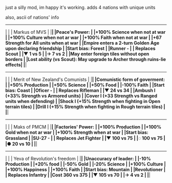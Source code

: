 just a silly mod, im happy it's working. adds 4 nations with unique units

also, ascii of nations' info

 ________________________________________________________________________
|                                                                        |
|                              Markus of MVS                             |
|________________________________________________________________________|
|Peace's Power:                                                          |
|+100% Science when not at war                                           |
|+100% Culture when not ar war                                           |
|+100% Faith when not at war                                             |
|+67 Strength for All units when at war                                  |
|Empire enters a 2-turn Golden Age upon declaring friendship             |
|Start bias: Forest                                                      |
|Runner -                                                                |
|    Replaces Scout                                                      |
|▼ 1 vs 5                                                                |
|→ 7 vs 2                                                                |
|May enter foreign tiles without open borders                            |
|Lost ability (vs Scout): May upgrade to Archer through ruins-lie effects|
|________________________________________________________________________|

 ________________________________________________________________________
|                                                                        |
|                  Merit of New Zealand's Comunists                      |
|________________________________________________________________________|
|Comunistic form of goverment:                                           |
|+50% Production                                                         |
|+50% Science                                                            |
|+50% Food                                                               |
|-100% Faith                                                             |
|Start bias: Coast                                                       |
|Oficer -                                                                |
|    Replaces Rifleman                                                   |
|▼ 24 vs 34                                                              |
|Ambush I (+33% Strength vs Armored units)                               |
|Cover I (+33 Strength vs Ranged units when defending)                   |
|Shock I (+15% Strength when fighting in Open terrain tiles)             |
|Drill I (+15% Strength when fighting in Rough terrain tiles)            |
|________________________________________________________________________|

 ________________________________________________________________________
|                                                                        |
|                              Maks of PMCM                              |
|________________________________________________________________________|
|Factories' Power:                                                       |
|+100% Production                                                        |
|+100% Gold when not ar war                                              |
|+100% Strength when at war                                              |
|Start bias: Grassland                                                   |
|SU-27 -                                                                 |
|    Replaces Jet Fighter                                                |
|▼ 100 vs 75                                                             |
|◌ 100 vs 75                                                             |
|● 20 vs 10                                                              |
|________________________________________________________________________|

 ________________________________________________________________________
|                                                                        |
|                       Yeva of Revolution's freedom                     |
|________________________________________________________________________|
|Unaccuracy of leader:                                                   |
|-10% Production                                                         |
|+20% food                                                               |
|-50% Gold                                                               |
|-20% Science                                                            |
|+100% Culture                                                           |
|+100% Happiness                                                         |
|+100% Faith                                                             |
|Start bias: Mountain                                                    |
|Revolutioner                                                            |
|    Replaces Infantry                                                   |
|Cost 360 vs 375                                                         |
|▼ 105 vs 70                                                             |
|→ 4 vs 2                                                                |
|________________________________________________________________________|